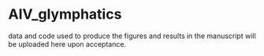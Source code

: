 # AIV_glymphatics
data and code used to produce the figures and results in the manuscript will be uploaded here upon acceptance. 
